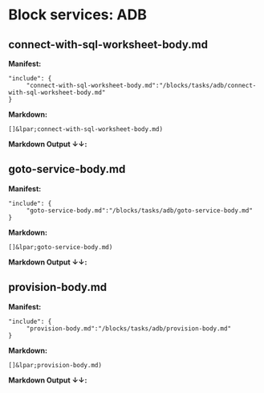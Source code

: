 # Block services: ADB
## connect-with-sql-worksheet-body.md
**Manifest:**
```
"include": {
     "connect-with-sql-worksheet-body.md":"/blocks/tasks/adb/connect-with-sql-worksheet-body.md"
}
```

**Markdown:**
```
[]&lpar;connect-with-sql-worksheet-body.md)
```

**Markdown Output &#8595;&#8595;:**
 
[](include:connect-with-sql-worksheet-body.md)
 
## goto-service-body.md
**Manifest:**
```
"include": {
     "goto-service-body.md":"/blocks/tasks/adb/goto-service-body.md"
}
```

**Markdown:**
```
[]&lpar;goto-service-body.md)
```

**Markdown Output &#8595;&#8595;:**
 
[](include:goto-service-body.md)
 
## provision-body.md
**Manifest:**
```
"include": {
     "provision-body.md":"/blocks/tasks/adb/provision-body.md"
}
```

**Markdown:**
```
[]&lpar;provision-body.md)
```

**Markdown Output &#8595;&#8595;:**
 
[](include:provision-body.md)
 